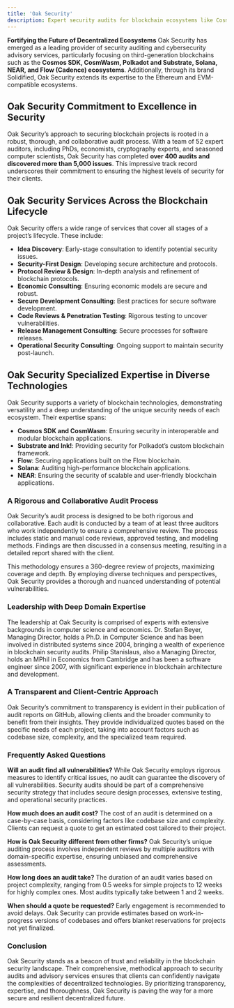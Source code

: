 ```yaml
---
title: 'Oak Security'
description: Expert security audits for blockchain ecosystems like Cosmos, Polkadot, Solana, NEAR, Flow, and Ethereum by Oak Security.
---
```


**Fortifying the Future of Decentralized Ecosystems**
Oak Security has emerged as a leading provider of security auditing and cybersecurity advisory services, particularly focusing on third-generation blockchains such as the **Cosmos SDK, CosmWasm, Polkadot and Substrate, Solana, NEAR, and Flow (Cadence) ecosystems**. Additionally, through its brand Solidified, Oak Security extends its expertise to the Ethereum and EVM-compatible ecosystems.

## Oak Security Commitment to Excellence in Security
Oak Security’s approach to securing blockchain projects is rooted in a robust, thorough, and collaborative audit process. With a team of 52 expert auditors, including PhDs, economists, cryptography experts, and seasoned computer scientists, Oak Security has completed **over 400 audits and discovered more than 5,000 issues**. This impressive track record underscores their commitment to ensuring the highest levels of security for their clients.

## Oak Security Services Across the Blockchain Lifecycle
Oak Security offers a wide range of services that cover all stages of a project’s lifecycle. These include:

- **Idea Discovery**: Early-stage consultation to identify potential security issues.
- **Security-First Design**: Developing secure architecture and protocols.
- **Protocol Review &amp; Design**: In-depth analysis and refinement of blockchain protocols.
- **Economic Consulting**: Ensuring economic models are secure and robust.
- **Secure Development Consulting**: Best practices for secure software development.
- **Code Reviews &amp; Penetration Testing**: Rigorous testing to uncover vulnerabilities.
- **Release Management Consulting**: Secure processes for software releases.
- **Operational Security Consulting**: Ongoing support to maintain security post-launch.

## Oak Security Specialized Expertise in Diverse Technologies
Oak Security supports a variety of blockchain technologies, demonstrating versatility and a deep understanding of the unique security needs of each ecosystem. Their expertise spans:

- **Cosmos SDK and CosmWasm**: Ensuring security in interoperable and modular blockchain applications.
- **Substrate and Ink!**: Providing security for Polkadot’s custom blockchain framework.
- **Flow**: Securing applications built on the Flow blockchain.
- **Solana**: Auditing high-performance blockchain applications.
- **NEAR**: Ensuring the security of scalable and user-friendly blockchain applications.

### A Rigorous and Collaborative Audit Process

Oak Security’s audit process is designed to be both rigorous and collaborative. Each audit is conducted by a team of at least three auditors who work independently to ensure a comprehensive review. The process includes static and manual code reviews, approved testing, and modeling methods. Findings are then discussed in a consensus meeting, resulting in a detailed report shared with the client.

This methodology ensures a 360-degree review of projects, maximizing coverage and depth. By employing diverse techniques and perspectives, Oak Security provides a thorough and nuanced understanding of potential vulnerabilities.

### Leadership with Deep Domain Expertise

The leadership at Oak Security is comprised of experts with extensive backgrounds in computer science and economics. Dr. Stefan Beyer, Managing Director, holds a Ph.D. in Computer Science and has been involved in distributed systems since 2004, bringing a wealth of experience in blockchain security audits. Philip Stanislaus, also a Managing Director, holds an MPhil in Economics from Cambridge and has been a software engineer since 2007, with significant experience in blockchain architecture and development.

### A Transparent and Client-Centric Approach

Oak Security’s commitment to transparency is evident in their publication of audit reports on GitHub, allowing clients and the broader community to benefit from their insights. They provide individualized quotes based on the specific needs of each project, taking into account factors such as codebase size, complexity, and the specialized team required.

### Frequently Asked Questions

**Will an audit find all vulnerabilities?** While Oak Security employs rigorous measures to identify critical issues, no audit can guarantee the discovery of all vulnerabilities. Security audits should be part of a comprehensive security strategy that includes secure design processes, extensive testing, and operational security practices.

**How much does an audit cost?** The cost of an audit is determined on a case-by-case basis, considering factors like codebase size and complexity. Clients can request a quote to get an estimated cost tailored to their project.

**How is Oak Security different from other firms?** Oak Security’s unique auditing process involves independent reviews by multiple auditors with domain-specific expertise, ensuring unbiased and comprehensive assessments.

**How long does an audit take?** The duration of an audit varies based on project complexity, ranging from 0.5 weeks for simple projects to 12 weeks for highly complex ones. Most audits typically take between 1 and 2 weeks.

**When should a quote be requested?** Early engagement is recommended to avoid delays. Oak Security can provide estimates based on work-in-progress versions of codebases and offers blanket reservations for projects not yet finalized.

### Conclusion

Oak Security stands as a beacon of trust and reliability in the blockchain security landscape. Their comprehensive, methodical approach to security audits and advisory services ensures that clients can confidently navigate the complexities of decentralized technologies. By prioritizing transparency, expertise, and thoroughness, Oak Security is paving the way for a more secure and resilient decentralized future.
